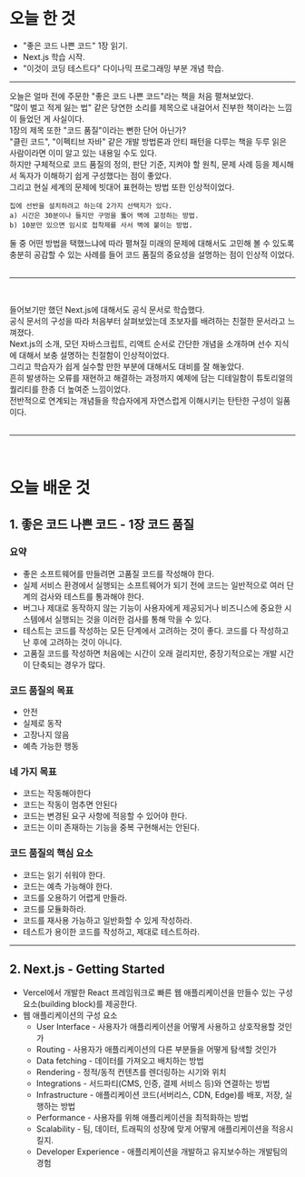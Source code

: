 # 오늘 한 것
* "좋은 코드 나쁜 코드" 1장 읽기.
* Next.js 학습 시작.
* "이것이 코딩 테스트다" 다이나믹 프로그래밍 부분 개념 학습.
***
오늘은 얼마 전에 주문한 "좋은 코드 나쁜 코드"라는 책을 처음 펼쳐보았다.  
"많이 벌고 적게 잃는 법" 같은 당연한 소리를 제목으로 내걸어서 진부한 책이라는 느낌이 들었던 게 사실이다.  
1장의 제목 또한 "코드 품질"이라는 뻔한 단어 아닌가?  
"클린 코드", "이펙티브 자바" 같은 개발 방법론과 안티 패턴을 다루는 책을 두루 읽은 사람이라면 이미 알고 있는 내용일 수도 있다.  
하지만 구체적으로 코드 품질의 정의, 판단 기준, 지켜야 할 원칙, 문제 사례 등을 제시해서 독자가 이해하기 쉽게 구성했다는 점이 좋았다.  
그리고 현실 세계의 문제에 빗대어 표현하는 방법 또한 인상적이었다.  
```
집에 선반을 설치하려고 하는데 2가지 선택지가 있다.  
a) 시간은 30분이나 들지만 구멍을 뚫어 벽에 고정하는 방법.  
b) 10분만 있으면 임시로 접착제를 사서 벽에 붙이는 방법.  
```
둘 중 어떤 방법을 택했느냐에 따라 펼쳐질 미래의 문제에 대해서도 고민해 볼 수 있도록 충분히 공감할 수 있는 사례를 들어 코드 품질의 중요성을 설명하는 점이 인상적 이었다.  
</br> 
***
</br>  

들어보기만 했던 Next.js에 대해서도 공식 문서로 학습했다.  
공식 문서의 구성을 따라 처음부터 살펴보았는데 초보자를 배려하는 친절한 문서라고 느껴졌다.  
Next.js의 소개, 모던 자바스크립트, 리액트 순서로 간단한 개념을 소개하며 선수 지식에 대해서 보충 설명하는 친절함이 인상적이었다.  
그리고 학습자가 쉽게 실수할 만한 부분에 대해서도 대비를 잘 해놓았다.  
흔히 발생하는 오류를 재현하고 해결하는 과정까지 예제에 담는 디테일함이 튜토리얼의 퀄리티를 한층 더 높여준 느낌이었다.  
전반적으로 연계되는 개념들을 학습자에게 자연스럽게 이해시키는 탄탄한 구성이 일품이다.  
</br> 
***
</br>  

# 오늘 배운 것

## 1. 좋은 코드 나쁜 코드 - 1장 코드 품질
### 요약
  * 좋은 소프트웨어를 만들려면 고품질 코드를 작성해야 한다.
  * 실제 서비스 환경에서 실행되는 소프트웨어가 되기 전에 코드는 일반적으로 여러 단계의 검사와 테스트를 통과해야 한다.
  * 버그나 제대로 동작하지 않는 기능이 사용자에게 제공되거나 비즈니스에 중요한 시스템에서 실행되는 것을 이러한 검사를 통해 막을 수 있다.
  * 테스트는 코드를 작성하는 모든 단계에서 고려하는 것이 좋다. 코드를 다 작성하고 난 후에 고려하는 것이 아니다.
  * 고품질 코드를 작성하면 처음에는 시간이 오래 걸리지만, 중장기적으로는 개발 시간이 단축되는 경우가 많다.
  
### 코드 품질의 목표
  * 안전
  * 실제로 동작
  * 고장나지 않음
  * 예측 가능한 행동

### 네 가지 목표
  * 코드는 작동해야한다
  * 코드는 작동이 멈추면 안된다
  * 코드는 변경된 요구 사항에 적응할 수 있어야 한다.
  * 코드는 이미 존재하는 기능을 중복 구현해서는 안된다.

### 코드 품질의 핵심 요소
  * 코드는 읽기 쉬워야 한다.
  * 코드는 예측 가능해야 한다.
  * 코드를 오용하기 어렵게 만들라.
  * 코드를 모듈화하라.
  * 코드를 재사용 가능하고 일반화할 수 있게 작성하라.
  * 테스트가 용이한 코드를 작성하고, 제대로 테스트하라.

***

## 2. Next.js - Getting Started
  * Vercel에서 개발한 React 프레임워크로 빠른 웹 애플리케이션을 만들수 있는 구성 요소(building block)를 제공한다.
  * 웹 애플리케이션의 구성 요소
    * User Interface - 사용자가 애플리케이션을 어떻게 사용하고 상호작용할 것인가
    * Routing - 사용자가 애플리케이션의 다른 부분들을 어떻게 탐색할 것인가
    * Data fetching - 데이터를 가져오고 배치하는 방법
    * Rendering - 정적/동적 컨텐츠를 렌더링하는 시기와 위치
    * Integrations - 서드파티(CMS, 인증, 결제 서비스 등)와 연결하는 방법
    * Infrastructure - 애플리케이션 코드(서버리스, CDN, Edge)를 배포, 저장, 실행하는 방법
    * Performance - 사용자를 위해 애플리케이션을 최적화하는 방법
    * Scalability - 팀, 데이터, 트래픽의 성장에 맞게 어떻게 애플리케이션을 적응시킬지.
    * Developer Experience - 애플리케이션을 개발하고 유지보수하는 개발팀의 경험